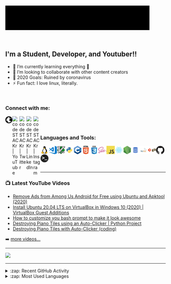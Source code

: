 ![](res/screedbot.gif)

<br />

## I'm a Student, Developer, and Youtuber!!

- 🌱 I’m currently learning everything 🤣
- 👯 I’m looking to collaborate with other content creators
- 🥅 2020 Goals: Ruined by coronavirus
- ⚡ Fun fact: I love linux, literally.

<br />

### Connect with me:

[<img align="left" alt="codeSTACKr.com" width="22px" src="https://raw.githubusercontent.com/iconic/open-iconic/master/svg/globe.svg" />][website]
[<img align="left" alt="codeSTACKr | YouTube" width="22px" src="https://cdn.jsdelivr.net/npm/simple-icons@v3/icons/youtube.svg" />][youtube]
[<img align="left" alt="codeSTACKr | Twitter" width="22px" src="https://cdn.jsdelivr.net/npm/simple-icons@v3/icons/twitter.svg" />][twitter]
[<img align="left" alt="codeSTACKr | LinkedIn" width="22px" src="https://cdn.jsdelivr.net/npm/simple-icons@v3/icons/linkedin.svg" />][linkedin]
[<img align="left" alt="codeSTACKr | Instagram" width="22px" src="https://cdn.jsdelivr.net/npm/simple-icons@v3/icons/instagram.svg" />][instagram]

<br />
<br />

### Languages and Tools:

[<img align="left" alt="Linux" width="26px" src="https://raw.githubusercontent.com/github/explore/80688e429a7d4ef2fca1e82350fe8e3517d3494d/topics/linux/linux.png" />][linux]
[<img align="left" alt="Visual Studio Code" width="26px" src="https://raw.githubusercontent.com/github/explore/80688e429a7d4ef2fca1e82350fe8e3517d3494d/topics/visual-studio-code/visual-studio-code.png" />][visual studio]
[<img align="left" alt="Vim" width="26px" src="https://raw.githubusercontent.com/github/explore/80688e429a7d4ef2fca1e82350fe8e3517d3494d/topics/vim/vim.png" />][vim]
[<img align="left" alt="Python" width="26px" src="https://raw.githubusercontent.com/github/explore/80688e429a7d4ef2fca1e82350fe8e3517d3494d/topics/python/python.png" />][python]
[<img align="left" alt="C++" width="26px" src="https://raw.githubusercontent.com/github/explore/80688e429a7d4ef2fca1e82350fe8e3517d3494d/topics/cpp/cpp.png" />][cpp]
[<img align="left" alt="HTML5" width="26px" src="https://raw.githubusercontent.com/github/explore/80688e429a7d4ef2fca1e82350fe8e3517d3494d/topics/html/html.png" />][html]
[<img align="left" alt="CSS3" width="26px" src="https://raw.githubusercontent.com/github/explore/80688e429a7d4ef2fca1e82350fe8e3517d3494d/topics/css/css.png" />][css]
[<img align="left" alt="Sass" width="26px" src="https://raw.githubusercontent.com/github/explore/80688e429a7d4ef2fca1e82350fe8e3517d3494d/topics/sass/sass.png" />][sass]
[<img align="left" alt="JavaScript" width="26px" src="https://raw.githubusercontent.com/github/explore/80688e429a7d4ef2fca1e82350fe8e3517d3494d/topics/javascript/javascript.png" />][javascript]
[<img align="left" alt="React" width="26px" src="https://raw.githubusercontent.com/github/explore/80688e429a7d4ef2fca1e82350fe8e3517d3494d/topics/react/react.png" />][react]
[<img align="left" alt="Node.js" width="26px" src="https://raw.githubusercontent.com/github/explore/80688e429a7d4ef2fca1e82350fe8e3517d3494d/topics/nodejs/nodejs.png" />][node]
[<img align="left" alt="SQL" width="26px" src="https://raw.githubusercontent.com/github/explore/80688e429a7d4ef2fca1e82350fe8e3517d3494d/topics/sql/sql.png" />][sql]
[<img align="left" alt="MySQL" width="26px" src="https://raw.githubusercontent.com/github/explore/80688e429a7d4ef2fca1e82350fe8e3517d3494d/topics/mysql/mysql.png" />][mysql]
[<img align="left" alt="Git" width="26px" src="https://raw.githubusercontent.com/github/explore/80688e429a7d4ef2fca1e82350fe8e3517d3494d/topics/git/git.png" />][git]
[<img align="left" alt="GitHub" width="26px" src="https://raw.githubusercontent.com/github/explore/78df643247d429f6cc873026c0622819ad797942/topics/github/github.png" />][github]
[<img align="left" alt="Terminal" width="26px" src="https://raw.githubusercontent.com/github/explore/80688e429a7d4ef2fca1e82350fe8e3517d3494d/topics/terminal/terminal.png" />][terminal]

<br />
<br />
<br />
<br />

---

### 📺 Latest YouTube Videos

<!-- YOUTUBE:START -->

- [Remove Ads from Among Us Android for Free using Ubuntu and Apktool (2020)](https://www.youtube.com/watch?v=CKLrlZKRahA)
- [Install Ubuntu 20.04 LTS on VirtualBox in Windows 10 (2020) | VirtualBox Guest Additions](https://www.youtube.com/watch?v=0nNb3xuvT3w)
- [How to customize you bash prompt to make it look awesome](https://www.youtube.com/watch?v=rgaGMc2rlYo)
- [Destroying Piano Tiles using an Auto-Clicker | Python Project](https://www.youtube.com/watch?v=JGOOMrSjXIo)
- [Destroying Piano Tiles with Auto-Clicker (coding)](https://www.youtube.com/watch?v=iE0jyzvxymw)
<!-- YOUTUBE:END -->

➡️ [more videos...](https://youtube.com/mccoders)

---

![](https://github-readme-stats.vercel.app/api?username=yash3001&count_private=true&show_icons=true&theme=cobalt)

---

<details>
  <summary>:zap: Recent GitHub Activity</summary>
  
<!--START_SECTION:activity-->
1. 🗣 Commented on [#2](https://github.com/ISSA-NIE/ISSA-dynamic/issues/2) in [ISSA-NIE/ISSA-dynamic](https://github.com/ISSA-NIE/ISSA-dynamic)
2. 💪 Opened PR [#2](https://github.com/ISSA-NIE/ISSA-dynamic/pull/2) in [ISSA-NIE/ISSA-dynamic](https://github.com/ISSA-NIE/ISSA-dynamic)
3. 💪 Opened PR [#27](https://github.com/arverma007/TowardsDataEngineering/pull/27) in [arverma007/TowardsDataEngineering](https://github.com/arverma007/TowardsDataEngineering)
4. 💪 Opened PR [#5](https://github.com/rishabh-jain424/open-source-applications-or-tools/pull/5) in [rishabh-jain424/open-source-applications-or-tools](https://github.com/rishabh-jain424/open-source-applications-or-tools)
5. 💪 Opened PR [#9](https://github.com/darkmatter18/cheatsheet/pull/9) in [darkmatter18/cheatsheet](https://github.com/darkmatter18/cheatsheet)
<!--END_SECTION:activity-->

</details>

<details>
<summary>:zap: Most Used Languages</summary>
  <img align="left" alt="Yash's GitHub Stats" src="https://github-readme-stats.vercel.app/api/top-langs/?username=yash3001&langs_count=10" />
</details>

[website]: https://yash3001.github.io/mccoders
[twitter]: https://twitter.com/codeSTACKr
[youtube]: https://www.youtube.com/channel/UCxDr3Ju1Pcbku4Twg38B96w?sub_confirmation=1
[instagram]: https://www.instagram.com/ya_ch.sh/
[linkedin]: https://linkedin.com/
[linux]: https://www.archlinux.org/
[visual studio]: https://code.visualstudio.com/
[vim]: https://neovim.io/
[python]: https://www.python.org/
[cpp]: https://en.wikipedia.org/wiki/C%2B%2B
[html]: https://en.wikipedia.org/wiki/HTML
[css]: https://en.wikipedia.org/wiki/CSS
[sass]: https://en.wikipedia.org/wiki/Sass_(stylesheet_language)
[javascript]: https://en.wikipedia.org/wiki/JavaScript
[react]: https://reactjs.org/
[node]: https://nodejs.org/en/
[sql]: https://en.wikipedia.org/wiki/SQL
[mysql]: https://www.mysql.com/
[git]: https://git-scm.com/
[github]: https://github.com/
[terminal]: https://st.suckless.org/
